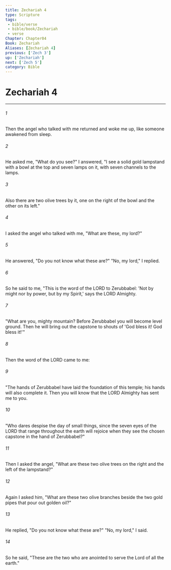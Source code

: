 ```yaml
---
title: Zechariah 4
type: Scripture
tags:
 - bible/verse
 - bible/book/Zechariah
 - verse
Chapter: Chapter04
Book: Zechariah
Aliases: [Zechariah 4]
previous: ['Zech 3']
up: ['Zechariah']
next: ['Zech 5']
category: Bible
---
```

# Zechariah 4

***


###### 1 
Then the angel who talked with me returned and woke me up, like someone awakened from sleep. 

###### 2 
He asked me, "What do you see?" I answered, "I see a solid gold lampstand with a bowl at the top and seven lamps on it, with seven channels to the lamps. 

###### 3 
Also there are two olive trees by it, one on the right of the bowl and the other on its left." 

###### 4 
I asked the angel who talked with me, "What are these, my lord?" 

###### 5 
He answered, "Do you not know what these are?" "No, my lord," I replied. 

###### 6 
So he said to me, "This is the word of the LORD to Zerubbabel: 'Not by might nor by power, but by my Spirit,' says the LORD Almighty. 

###### 7 
"What are you, mighty mountain? Before Zerubbabel you will become level ground. Then he will bring out the capstone to shouts of 'God bless it! God bless it!'" 

###### 8 
Then the word of the LORD came to me: 

###### 9 
"The hands of Zerubbabel have laid the foundation of this temple; his hands will also complete it. Then you will know that the LORD Almighty has sent me to you. 

###### 10 
"Who dares despise the day of small things, since the seven eyes of the LORD that range throughout the earth will rejoice when they see the chosen capstone in the hand of Zerubbabel?" 

###### 11 
Then I asked the angel, "What are these two olive trees on the right and the left of the lampstand?" 

###### 12 
Again I asked him, "What are these two olive branches beside the two gold pipes that pour out golden oil?" 

###### 13 
He replied, "Do you not know what these are?" "No, my lord," I said. 

###### 14 
So he said, "These are the two who are anointed to serve the Lord of all the earth." 
